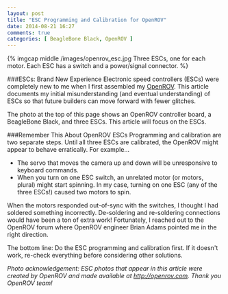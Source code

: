 ```yaml
---
layout: post
title: "ESC Programming and Calibration for OpenROV"
date: 2014-08-21 16:27
comments: true
categories: [ BeagleBone Black, OpenROV ]
---
```

{% imgcap middle /images/openrov_esc.jpg Three ESCs, one for each motor. Each ESC has a switch and a power/signal connector. %}

###ESCs: Brand New Experience
Electronic speed controllers (ESCs) were completely new to me when I first assembled my [OpenROV](/blog/2014/06/16/citizen-science-with-openrov/). This article documents my initial misunderstanding (and eventual understanding) of ESCs so that future builders can move forward with fewer glitches.
<!--more-->
The photo at the top of this page shows an OpenROV controller board, a
BeagleBone Black, and three ESCs. This article will focus on the ESCs.

###Remember This About OpenROV ESCs
Programming and calibration are two separate steps. Until all three ESCs are calibrated, the OpenROV might appear to behave erratically. For example...

* The servo that moves the camera up and down will be unresponsive to keyboard commands. 
* When you turn on one ESC switch, an unrelated motor (or motors, plural) might start spinning. In my case, turning on one ESC (any of the three ESCs!) caused two motors to spin.

When the motors responded out-of-sync with the switches, I thought I had soldered something incorrectly. De-soldering and re-soldering connections would have been a ton of extra work! Fortunately, I reached out to the OpenROV forum where OpenROV engineer Brian Adams pointed me in the right direction.

The bottom line: Do the ESC programming and calibration first. If it doesn't work, re-check everything before considering other solutions.


_Photo acknowledgement: ESC photos that appear in this article were created by OpenROV and made available at http://openrov.com. Thank you OpenROV team!_

